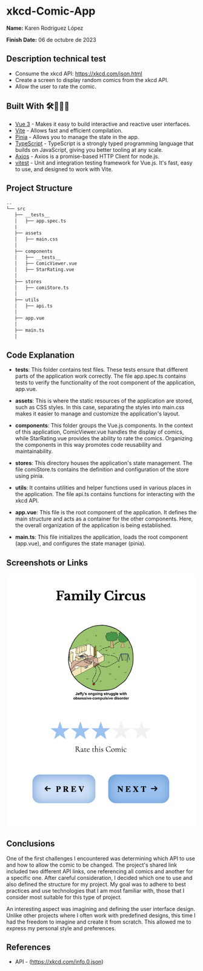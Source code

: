 # xkcd-Comic-App

**Name:** Karen Rodriguez López

**Finish Date:** 06 de octubre de 2023

## Description technical test

- Consume the xkcd API: https://xkcd.com/json.html
- Create a screen to display random comics from the xkcd API.
- Allow the user to rate the comic.

## Built With 🛠👩🏻‍💻

- [Vue 3](https://reactnavigation.org) - Makes it easy to build interactive and reactive user interfaces.
- [Vite](https://reactnavigation.org) - Allows fast and efficient compilation.
- [Pinia](https://reactnavigation.org) - Allows you to manage the state in the app.
- [TypeScript](https://www.typescriptlang.org) - TypeScript is a strongly typed programming language that builds on JavaScript, giving you better tooling at any scale.
- [Axios](https://axios-http.com/docs/intro) - Axios is a promise-based HTTP Client for node.js.
- [vitest](https://vitest.dev/) - Unit and integration testing framework for Vue.js. It's fast, easy to use, and designed to work with Vite.

## Project Structure
```
..
└── src
   ├── __tests__
   │   ├── app.spec.ts
   |
   ├── assets
   │   ├── main.css
   │
   ├── components
   │   ├── __tests__
   │   ├── ComicViewer.vue
   │   ├── StarRating.vue
   │
   ├── stores
   │   ├── comiStore.ts
   │
   ├── utils
   │   ├── api.ts
   │
   ├── app.vue
   │
   ├── main.ts
   │

```

## Code Explanation

- __tests__: This folder contains test files. These tests ensure that different parts of the application work correctly. The file app.spec.ts contains tests to verify the functionality of the root component of the application, app.vue.

- __assets__: This is where the static resources of the application are stored, such as CSS styles. In this case, separating the styles into main.css makes it easier to manage and customize the application's layout.

- __components__: This folder groups the Vue.js components. In the context of this application, ComicViewer.vue handles the display of comics, while StarRating.vue provides the ability to rate the comics. Organizing the components in this way promotes code reusability and maintainability.

- __stores__: This directory houses the application's state management. The file comiStore.ts contains the definition and configuration of the store using pinia.

- __utils__: It contains utilities and helper functions used in various places in the application. The file api.ts contains functions for interacting with the xkcd API.

- __app.vue__: This file is the root component of the application. It defines the main structure and acts as a container for the other components. Here, the overall organization of the application is being established.

- __main.ts__: This file initializes the application, loads the root component (app.vue), and configures the state manager (pinia).

## Screenshots or Links
![Comic App](readme-image.png)


## Conclusions
One of the first challenges I encountered was determining which API to use and how to allow the comic to be changed. The project's shared link included two different API links, one referencing all comics and another for a specific one. After careful consideration, I decided which one to use and also defined the structure for my project. My goal was to adhere to best practices and use technologies that I am most familiar with, those that I consider most suitable for this type of project.

An interesting aspect was imagining and defining the user interface design. Unlike other projects where I often work with predefined designs, this time I had the freedom to imagine and create it from scratch. This allowed me to express my personal style and preferences.

## References

- API - (https://xkcd.com/info.0.json)


